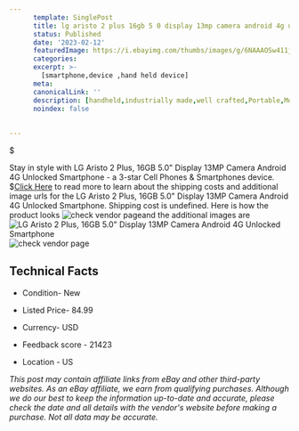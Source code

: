 ```yaml
---
      template: SinglePost
      title: lg aristo 2 plus 16gb 5 0 display 13mp camera android 4g unlocked smartphone
      status: Published
      date: '2023-02-12'
      featuredImage: https://i.ebayimg.com/thumbs/images/g/6NAAAOSw411jZTEZ/s-l225.jpg
      categories: 
      excerpt: >-
        [smartphone,device ,hand held device]
      meta:
      canonicalLink: ''
      description: [handheld,industrially made,well crafted,Portable,Mobile,Compact,Convenient,Lightweight,Maneuverable,Man-portable,Miniature,Carriable,Hand-held,Light,Holdable,Transportable,Mobile device,Pocket-sized,On-the-go,Wireless,Cordless,Compact size,Convenient size, smartphone,device ,hand held device]
      noindex: false
      
        
---
```

$

Stay in style with LG Aristo 2 Plus, 16GB 5.0" Display 13MP Camera Android 4G Unlocked Smartphone - a 3-star Cell Phones & Smartphones device.
$[Click Here](https://www.ebay.com/itm/265972065948?hash=item3ded2ba69c%3Ag%3A6NAAAOSw411jZTEZ&mkevt=1&mkcid=1&mkrid=711-53200-19255-0&campid=%253CePNCampaignId%253E&customid=%253CreferenceId%253E&toolid=10049) to read more to learn about the shipping costs and additional image urls for the LG Aristo 2 Plus, 16GB 5.0" Display 13MP Camera Android 4G Unlocked Smartphone. Shipping cost is undefined. Here is how the product looks ![check vendor page](https://i.ebayimg.com/thumbs/images/g/6NAAAOSw411jZTEZ/s-l225.jpg)and the additional images are![LG Aristo 2 Plus, 16GB 5.0" Display 13MP Camera Android 4G Unlocked Smartphone](https://i.ebayimg.com/images/g/6NAAAOSw411jZTEZ/s-l1600.jpg)![check vendor page](https://origin-galleryplus.ebayimg.com/ws/web/265972065948_2_0_1/225x225.jpg,https://origin-galleryplus.ebayimg.com/ws/web/265972065948_3_0_1/225x225.jpg,https://origin-galleryplus.ebayimg.com/ws/web/265972065948_4_0_1/225x225.jpg,https://origin-galleryplus.ebayimg.com/ws/web/265972065948_5_0_1/225x225.jpg)



 ## Technical Facts 



     
      

 - Condition- New 


      

 - Listed Price- 84.99 


      

 - Currency- USD 


      

 - Feedback score - 21423 


      

 - Location - US 


      
      

 *_This post may contain affiliate links from eBay and other third-party websites. As an eBay affiliate, we earn from qualifying purchases. Although we do our best to keep the information up-to-date and accurate, please check the date and all details with the vendor's website before making a purchase. Not all data may be accurate._*






